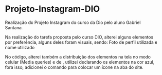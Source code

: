 # Projeto-Instagram-DIO
Realização do Projeto Instagram do curso da Dio pelo aluno Gabriel Santana.

Na realização do tarefa proposta pelo curso DIO, alterei alguns elementos por preferência, alguns deles foram visuais, sendo: Foto de perfil utilizada e nome utilizado

No código, alterei também a distribuição dos elementos na tela no modo celular (Media queries) e de <spam>, utilizei <a> declarando os elementos na cor azul, fora isso, adicionei o comando <link rel="icon" href="img/icone-instagram.ico"/> para colocar um ícone na aba do site.
